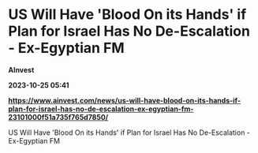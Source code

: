 # US Will Have 'Blood On its Hands' if Plan for Israel Has No De-Escalation - Ex-Egyptian FM
**AInvest**

**2023-10-25 05:41**

**https://www.ainvest.com/news/us-will-have-blood-on-its-hands-if-plan-for-israel-has-no-de-escalation-ex-egyptian-fm-23101000f51a735f765d7850/**

US Will Have 'Blood On its Hands' if Plan for Israel Has No De-Escalation - Ex-Egyptian FM